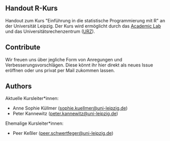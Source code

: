 ## Handout R-Kurs

Handout zum Kurs "Einführung in die statistische Programmierung mit R" an der Universität Leipzig. Der Kurs wird ermöglicht durch das [Academic Lab](https://home.uni-leipzig.de/academiclab/) und das Universitätsrechenzentrum ([URZ](https://www.urz.uni-leipzig.de/)).


## Contribute

Wir freuen uns über jegliche Form von Anregungen und Verbesserungsvorschlägen. Diese könnt ihr hier direkt als neues Issue eröffnen oder uns privat per Mail zukommen lassen.

## Authors

Aktuelle Kursleiter\*innen:

- Anne Sophie Küllmer ([sophie.kuellmer@uni-leipzig.de](mailto:sophie.kuellmer@uni-leipzig.de))
- Peter Kannewitz ([peter.kannewitz@uni-leipzig.de](mailto:peter.kannewitz@uni-leipzig.de))

Ehemalige Kursleiter\*innen:

- Peer Keßler ([peer.schwertfeger@uni-leipzig.de](mailto:peer.schwertfeger@uni-leipzig.de))
